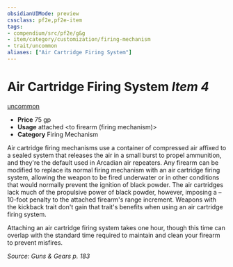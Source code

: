 ```yaml
---
obsidianUIMode: preview
cssclass: pf2e,pf2e-item
tags:
- compendium/src/pf2e/g&g
- item/category/customization/firing-mechanism
- trait/uncommon
aliases: ["Air Cartridge Firing System"]
---
```

# Air Cartridge Firing System *Item 4*  
[uncommon](rules/traits/uncommon.md "Uncommon Rarity Trait")  

- **Price** 75 gp
- **Usage** attached <to firearm (firing mechanism)>
- **Category** Firing Mechanism

Air cartridge firing mechanisms use a container of compressed air affixed to a sealed system that releases the air in a small burst to propel ammunition, and they're the default used in Arcadian air repeaters. Any firearm can be modified to replace its normal firing mechanism with an air cartridge firing system, allowing the weapon to be fired underwater or in other conditions that would normally prevent the ignition of black powder. The air cartridges lack much of the propulsive power of black powder, however, imposing a –10-foot penalty to the attached firearm's range increment. Weapons with the kickback trait don't gain that trait's benefits when using an air cartridge firing system.

Attaching an air cartridge firing system takes one hour, though this time can overlap with the standard time required to maintain and clean your firearm to prevent misfires.

*Source: Guns & Gears p. 183*